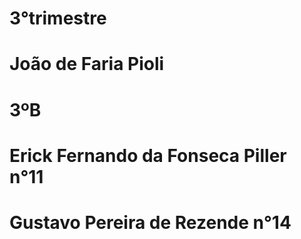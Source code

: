 # 3°trimestre
# João de Faria Pioli
# 3ºB
# Erick Fernando da Fonseca Piller n°11 
# Gustavo Pereira de Rezende n°14


